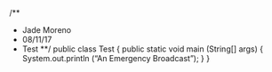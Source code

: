 /**
* Jade Moreno
* 08/11/17
* Test
**/
public class Test
{
public static void main (String[] args)
{
System.out.println (“An Emergency Broadcast”);
}
}
